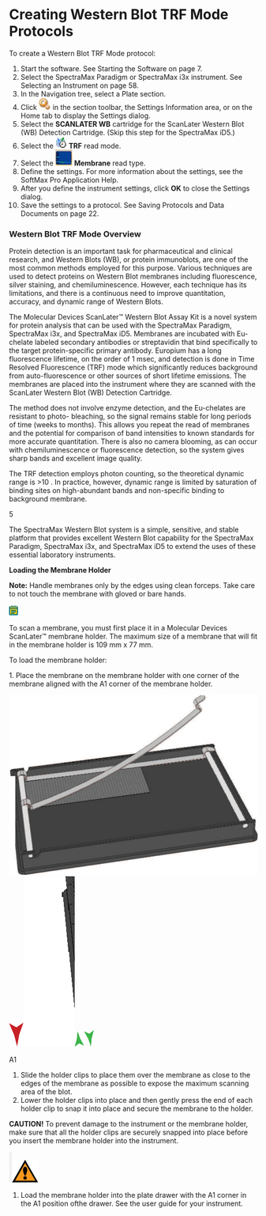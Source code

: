 # Creating Western Blot TRF Mode Protocols



To create a Western Blot TRF Mode protocol:

1. Start the software. See Starting the Software on page 7.
2. Select the SpectraMax Paradigm or SpectraMax i3x instrument. See Selecting an Instrument on page 58.
3. In the Navigation tree, select a Plate section.
4. Click ![](<../../../.gitbook/assets/1 (6) (1).jpeg>) in the section toolbar, the Settings Information area, or on the Home tab to display the Settings dialog.
5. Select the **SCANLATER WB** cartridge for the ScanLater Western Blot (WB) Detection Cartridge. (Skip this step for the SpectraMax iD5.)
6. Select the ![](<../../../.gitbook/assets/2 (5).jpeg>) **TRF** read mode.
7. Select the ![](<../../../.gitbook/assets/3 (1) (1).jpeg>) **Membrane** read type.
8. Define the settings. For more information about the settings, see the SoftMax Pro Application Help.
9. After you define the instrument settings, click **OK** to close the Settings dialog.
10. Save the settings to a protocol. See Saving Protocols and Data Documents on page 22.

### Western Blot TRF Mode Overview

Protein detection is an important task for pharmaceutical and clinical research, and Western Blots (WB), or protein immunoblots, are one of the most common methods employed for this purpose. Various techniques are used to detect proteins on Western Blot membranes including fluorescence, silver staining, and chemiluminescence. However, each technique has its limitations, and there is a continuous need to improve quantitation, accuracy, and dynamic range of Western Blots.

The Molecular Devices ScanLater™ Western Blot Assay Kit is a novel system for protein analysis that can be used with the SpectraMax Paradigm, SpectraMax i3x, and SpectraMax iD5. Membranes are incubated with Eu-chelate labeled secondary antibodies or streptavidin that bind specifically to the target protein-specific primary antibody. Europium has a long fluorescence lifetime, on the order of 1 msec, and detection is done in Time Resolved Fluorescence (TRF) mode which significantly reduces background from auto-fluorescence or other sources of short lifetime emissions. The membranes are placed into the instrument where they are scanned with the ScanLater Western Blot (WB) Detection Cartridge.

The method does not involve enzyme detection, and the Eu-chelates are resistant to photo- bleaching, so the signal remains stable for long periods of time (weeks to months). This allows you repeat the read of membranes and the potential for comparison of band intensities to known standards for more accurate quantitation. There is also no camera blooming, as can occur with chemiluminescence or fluorescence detection, so the system gives sharp bands and excellent image quality.

The TRF detection employs photon counting, so the theoretical dynamic range is >10 . In practice, however, dynamic range is limited by saturation of binding sites on high-abundant bands and non-specific binding to background membrane.

5

The SpectraMax Western Blot system is a simple, sensitive, and stable platform that provides excellent Western Blot capability for the SpectraMax Paradigm, SpectraMax i3x, and SpectraMax iD5 to extend the uses of these essential laboratory instruments.

**Loading the Membrane Holder**

**Note:** Handle membranes only by the edges using clean forceps. Take care to not touch the membrane with gloved or bare hands.

![](<../../../.gitbook/assets/4 (8) (1).png>)

To scan a membrane, you must first place it in a Molecular Devices ScanLater™ membrane holder. The maximum size of a membrane that will fit in the membrane holder is 109 mm x 77 mm.

To load the membrane holder:

1\. Place the membrane on the membrane holder with one corner of the membrane aligned with the A1 corner of the membrane holder.

![](<../../../.gitbook/assets/0 (2) (1).png>)![](<../../../.gitbook/assets/1 (3) (1).png>)![](<../../../.gitbook/assets/2 (2) (1).png>)![](<../../../.gitbook/assets/3 (6) (1).png>)![](<../../../.gitbook/assets/4 (6) (1).png>)

A1

1. Slide the holder clips to place them over the membrane as close to the edges of the membrane as possible to expose the maximum scanning area of the blot.
2. Lower the holder clips into place and then gently press the end of each holder clip to snap it into place and secure the membrane to the holder.

**CAUTION!** To prevent damage to the instrument or the membrane holder, make sure that all the holder clips are securely snapped into place before you insert the membrane holder into the instrument.

![](<../../../.gitbook/assets/5 (5) (1).png>)![](<../../../.gitbook/assets/6 (5) (1).png>)

1. Load the membrane holder into the plate drawer with the A1 corner in the A1 position ofthe drawer. See the user guide for your instrument.
